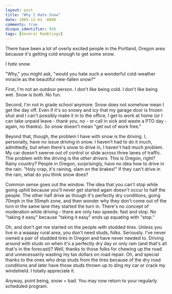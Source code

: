 ```yaml
---
layout: post
title: "Why I Hate Snow"
date: 2005-12-01 -0800
comments: true
disqus_identifier: 926
tags: [General Ramblings]
---
```

There have been a lot of overly excited people in the Portland, Oregon
area because it's getting cold enough to get some snow.
 
 *I hate snow.*
 
 "Why," you might ask, "would you hate such a wonderful cold-weather
miracle as the beautiful new-fallen snow?"
 
 First, I'm not an outdoor person. I don't like being cold. I don't like
being wet. Snow is both. No fun.
 
 Second, I'm not in grade school anymore. Snow does not somehow mean I
get the day off. Even if it's so snowy and icy that my garage door is
frozen shut and I can't possibly make it in to the office, I get to work
at home (or I can take unpaid leave - thank you, no - or call in sick
and waste a PTO day - again, no thanks). So snow doesn't mean "get out
of work free."
 
 Beyond that, though, the problem I have with snow is the driving. I,
personally, have no issue driving in snow. I haven't had to do it much,
admittedly, but when there's snow to drive in, I haven't had much
problem. My car doesn't swerve out of control or slide across three
lanes of traffic. The problem with the driving is the *other drivers*.
This is Oregon, right? Rainy country? People in Oregon, surprisingly,
have no idea how to drive in the rain. "Holy crap, it's raining, slam on
the brakes!" If they can't drive in the rain, what do you think snow
does?
 
 Common sense goes out the window. The idea that you can't stop while
going uphill because you'll never get started again doesn't occur to
half the people. The other half drive as though it's perfectly dry
conditions, going 70mph in the 55mph zone, and then wonder why they
don't come out of the turn in the same lane they started the turn in.
There's no concept of moderation while driving - there are only two
speeds: fast and stop. No "taking it easy" because "taking it easy" ends
up equating with "stop."
 
 Oh, and don't get me started on the people with studded tires. Unless
you live in a waaaay rural area, you don't need studs, folks. Seriously.
I've never owned a pair of studded tires in Oregon and have never needed
to. Driving around with studs on when it's a perfectly dry day or only
rain (and that's all that's in the forecast)? Well, thanks to those
folks for chewing up the road and unnecessarily wasting my tax dollars
on road repair. Oh, and special thanks to the ones who drop studs from
the tires because of the dry road conditions and later have those studs
thrown up to ding my car or crack my windshield. I totally appreciate
it.
 
 Anyway, point being, snow = bad. You may now return to your regularly
scheduled program.
